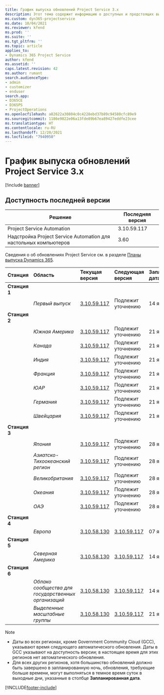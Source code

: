 ```yaml
---
title: График выпуска обновлений Project Service 3.x
description: Этот тема содержит информацию о доступных и предстоящих выпусках Dynamics 365 Project Service Automation.
ms.custom: dyn365-projectservice
ms.date: 10/04/2021
ms.reviewer: kfend
ms.prod: ''
ms.suite: ''
ms.tgt_pltfrm: ''
ms.topic: article
applies_to:
- Dynamics 365 Project Service
author: kfend
ms.assetid: ''
caps.latest.revision: 42
ms.author: rumant
search.audienceType:
- admin
- customizer
- enduser
search.app:
- D365CE
- D365PS
- ProjectOperations
ms.openlocfilehash: a82622a30804c0c4228ebd37b89c94580cfc89e9
ms.sourcegitcommit: 1186e9822e06a13fde89b67ea89427eddfe23cee
ms.translationtype: HT
ms.contentlocale: ru-RU
ms.lasthandoff: 12/20/2021
ms.locfileid: "7940950"
---
```

# <a name="update-release-schedule-for-project-service-3x"></a>График выпуска обновлений Project Service 3.x

[!include [banner](../includes/psa-now-project-operations.md)]

## <a name="latest-version-availability"></a>Доступность последней версии

| Решение  | Последняя версия |
|-------|----|
| Project Service Automation    | 3.10.59.117 |
| Надстройка Project Service Automation для настольных компьютеров                | 3.60          |

Сведения о об обновлениях Project Service см. в разделе [Планы выпуска Dynamics 365](/dynamics365/release-plans/). 

| Станция  | Область | Текущая версия | Следующая версия |  Запланированная дата
| :---   | :---   | :---   | :---   |:---   |         
|<strong>Станция 1</strong> | |  |  | |
| | <i>Первый выпуск</i> | [3.10.59.117](whats-new-ur-38.md) | Подлежит уточнению | 14 января 2022 г.
|<strong>Станция 2</strong> | |  |  | |
| | <i>Южная Америка</i> | [3.10.59.117](whats-new-ur-38.md) | Подлежит уточнению | 21 января 2022 г.
| | <i>Канада</i> | [3.10.59.117](whats-new-ur-38.md) | Подлежит уточнению | 21 января 2022 г.
| | <i>Индия</i> | [3.10.59.117](whats-new-ur-38.md) | Подлежит уточнению | 21 января 2022 г.
| | <i>Франция</i> | [3.10.59.117](whats-new-ur-38.md) | Подлежит уточнению | 21 января 2022 г.
| | <i>ЮАР</i> | [3.10.59.117](whats-new-ur-38.md) | Подлежит уточнению | 21 января 2022 г.
| | <i>Германия</i> | [3.10.59.117](whats-new-ur-38.md) | Подлежит уточнению | 21 января 2022 г.
| | <i>Швейцария</i> | [3.10.59.117](whats-new-ur-38.md) | Подлежит уточнению | 21 января 2022 г.
|<strong>Станция 3</strong> | |  |  | |
| | <i>Япония</i> | [3.10.59.117](whats-new-ur-38.md) | Подлежит уточнению | 28 января 2022 г.
| | <i>Азиатско-Тихоокеанский регион</i> | [3.10.59.117](whats-new-ur-38.md) | Подлежит уточнению | 28 января 2022 г.
| | <i>Великобритания</i> | [3.10.59.117](whats-new-ur-38.md) | Подлежит уточнению | 28 января 2022 г.
| | <i>Океания</i> | [3.10.59.117](whats-new-ur-38.md) | Подлежит уточнению | 28 января 2022 г.
| | <i>ОАЭ</i> | [3.10.59.117](whats-new-ur-38.md) | Подлежит уточнению | 28 января 2022 г.
|<strong>Станция 4</strong> | |  |  | |
| | <i>Европа</i> | [3.10.58.130](whats-new-ur-37-5.md) | [3.10.59.117](whats-new-ur-38.md) | 07 января 2022 г.
|<strong>Станция 5</strong> | |  |  | |
| | <i>Северная Америка</i> | [3.10.58.130](whats-new-ur-37-5.md) | [3.10.59.117](whats-new-ur-38.md) | 14 января 2022 г.
|<strong>Станция 6</strong> | |  |  | |
| | <i>Облако сообщества для государственных организаций</i> | [3.10.58.130](whats-new-ur-37-5.md) | [3.10.59.117](whats-new-ur-38.md) | 14 января 2022 г.
| | <i>Выделенные масштабные группы</i> | [3.10.58.130](whats-new-ur-37-5.md) | [3.10.59.117](whats-new-ur-38.md) | 21 января 2022 г.



>[!Note]
> - Даты во всех регионах, кроме Government Community Cloud (GCC), указывают время следующего автоматического обновления. Даты в GCC указывают на доступность версии; в настоящее время для этих регионов нет автоматического обновления.
> - Для всех других регионов, хотя большинство обновлений должно быть завершено в запланированную ночь, обновления, требующие больше времени, могут выполняться в темное время суток в выходные дни, указанные в столбце **Запланированная дата**.


[!INCLUDE[footer-include](../includes/footer-banner.md)]
